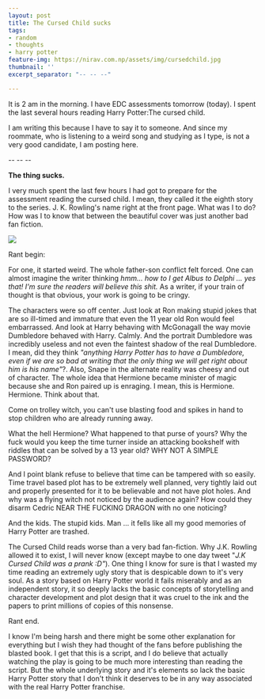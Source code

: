 ```yaml
---
layout: post
title: The Cursed Child sucks
tags:
- random
- thoughts
- harry potter
feature-img: https://nirav.com.np/assets/img/cursedchild.jpg
thumbnail: ''
excerpt_separator: "-- -- --"

---
```

It is 2 am in the morning. I have EDC assessments tomorrow (today). I spent the last several hours reading Harry Potter:The cursed child.

I am writing this because I have to say it to someone. And since my roommate, who is listening to a weird song and studying as I type, is not a very good candidate, I am posting here.

\-- -- --

**The thing sucks.**

I very much spent the last few hours I had got to prepare for the assessment reading the cursed child. I mean, they called it the eighth story to the series. J. K. Rowling's name right at the front page. What was I to do? How was I to know that between the beautiful cover was just another bad fan fiction.

![](https://nirav.com.np/assets/img/harry-potter-and-the-cursed-child-3.jpg)

Rant begin:

For one, it started weird. The whole father-son conflict felt forced. One can almost imagine the writer thinking _hmm... how to I get Albus to Delphi ... yes that! I'm sure the readers will believe this shit._ As a writer, if your train of thought is that obvious, your work is going to be cringy.

The characters were so off center. Just look at Ron making stupid jokes that are so ill-timed and immature that even the 11 year old Ron would feel embarrassed. And look at Harry behaving with McGonagall the way movie Dumbledore behaved with Harry. Calmly. And the portrait Dumbledore  was incredibly useless and not even the faintest shadow of the real Dumbledore. I mean, did they think _"anything Harry Potter has to have a Dumbledore, even if we are so bad at writing that the only thing we will get right about him is his name"_?. Also, Snape in the alternate reality was cheesy and out of character. The whole idea that Hermione became minister of magic because she and Ron paired up is enraging. I mean, this is Hermione. Hermione. Think about that.

Come on trolley witch, you can't use blasting food and spikes in hand to stop children who are already running away.

What the hell Hermione? What happened to that purse of yours? Why the fuck would you keep the time turner inside an attacking bookshelf with riddles that can be solved by a 13 year old? WHY NOT A SIMPLE PASSWORD?

And I point blank refuse to believe that time can be tampered with so easily. Time travel based plot has to be extremely well planned, very tightly laid out and properly presented for it to be believable and not have plot holes. And why was a flying witch not noticed by the audience again? How could they disarm Cedric NEAR THE FUCKING DRAGON with no one noticing?

And the kids. The stupid kids. Man ... it fells like all my good memories of Harry Potter are trashed.

The Cursed Child reads worse than a very bad fan-fiction. Why J.K. Rowling allowed it to exist, I will never know (except maybe to one day tweet "_J.K Cursed Child was a prank :D"_). One thing I know for sure is that I wasted my time reading an extremely ugly story that is despicable down to it's very soul. As a story based on Harry Potter world it fails miserably and as an independent story, it so deeply lacks the basic concepts of storytelling and character development and plot design that it was cruel to the ink and the papers to print millions of copies of this nonsense.

Rant end.

I know I'm being harsh and there might be some other explanation for everything but I wish they had thought of the fans before publishing the blasted book. I get that this is a script, and I do believe that actually watching the play is going to be much more interesting than reading the script. But the whole underlying story and it's elements so lack the basic Harry Potter story that I don't think it deserves to be in any way associated with the real Harry Potter franchise.